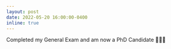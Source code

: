 ```yaml
---
layout: post
date: 2022-05-20 16:00:00-0400
inline: true
---
```


Completed my General Exam and am now a PhD Candidate 👩🏻‍🏫 